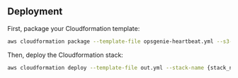 ## Deployment

First, package your Cloudformation template:
```bash
aws cloudformation package --template-file opsgenie-heartbeat.yml --s3-bucket {your-bucket-name} --output-template-file out.yml
```

Then, deploy the Cloudformation stack:

```bash
aws cloudformation deploy --template-file out.yml --stack-name {stack_name} --capabilities CAPABILITY_IAM --parameter-overrides OpsGenieHeartbeatApiKey={opsgenie_api_key}
```
